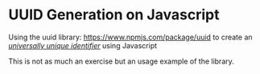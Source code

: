 # UUID Generation on Javascript

Using the uuid library: https://www.npmjs.com/package/uuid to create an [_universally unique identifier_][1] using Javascript

This is not as much an exercise but an usage example of the library.

[1]: https://en.wikipedia.org/wiki/Universally_unique_identifier